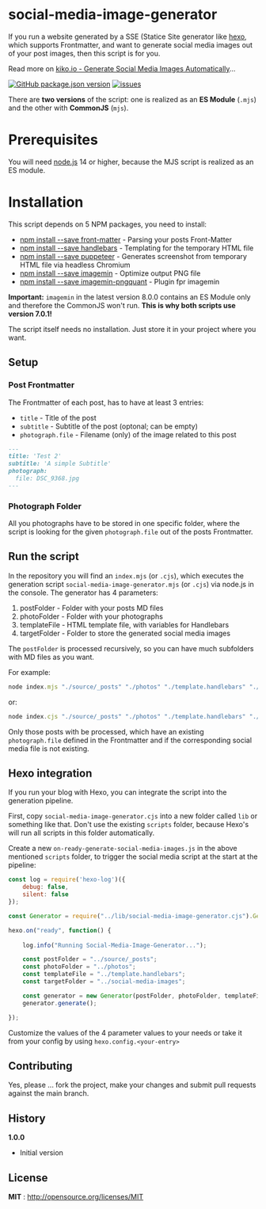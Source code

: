 # social-media-image-generator

If you run a website generated by a SSE (Statice Site generator like [hexo](https://hexo.io/), which supports Frontmatter, and want to generate social media images out of your post images, then this script is for you.

Read more on [kiko.io - Generate Social Media Images Automatically](https://kiko.io/post/Generate-Social-Media-Images-Automatically/)...

[![GitHub package.json version](https://img.shields.io/github/package-json/v/kristofzerbe/social-media-image-generator?label=version&style=flat-square)](https://github.com/kristofzerbe/social-media-image-generator/blob/main/package.json)
[![issues](https://img.shields.io/github/issues/kristofzerbe/social-media-image-generator?label=github%20issues&style=flat-square)](https://github.com/kristofzerbe/social-media-image-generator/issues)

There are **two versions** of the script: one is realized as an **ES Module** (``.mjs``) and the other with **CommonJS** (``mjs``).

# Prerequisites

You will need [node.js](https://nodejs.org/en/) 14 or higher, because the MJS script is realized as an ES module.
# Installation

This script depends on 5 NPM packages, you need to install:

* [npm install --save front-matter](https://www.npmjs.com/package/front-matter) - Parsing your posts Front-Matter
* [npm install --save handlebars](https://www.npmjs.com/package/handlebars) - Templating for the temporary HTML file
* [npm install --save puppeteer](https://www.npmjs.com/package/puppeteer) - Generates screenshot from temporary HTML file via headless Chromium
* [npm install --save imagemin](https://www.npmjs.com/package/imagemin) - Optimize output PNG file
* [npm install --save imagemin-pngquant](https://www.npmjs.com/package/imagemin-pngquant) - Plugin fpr imagemin

**Important:** ``imagemin`` in the latest version 8.0.0 contains an ES Module only and therefore the CommonJS won't run. **This is why both scripts use version 7.0.1!**

The script itself needs no installation. Just store it in your project where you want.

## Setup

### Post Frontmatter

The Frontmatter of each post, has to have at least 3 entries:

* ``title`` - Title of the post
* ``subtitle`` - Subtitle of the post (optonal; can be empty)
* ``photograph.file`` - Filename (only) of the image related to this post

```md
---
title: 'Test 2'
subtitle: 'A simple Subtitle'
photograph:
  file: DSC_9368.jpg
---
```

### Photograph Folder

All you photographs have to be stored in one specific folder, where the script is looking for the given ``photograph.file`` out of the posts Frontmatter.

## Run the script

In the repository you will find an ``index.mjs`` (or ``.cjs``), which executes the generation script ``social-media-image-generator.mjs`` (or ``.cjs``) via node.js in the console. The generator has 4 parameters:

1. postFolder - Folder with your posts MD files
2. photoFolder - Folder with your photographs
3. templateFile - HTML template file, with variables for Handlebars
4. targetFolder - Folder to store the generated social media images

The ``postFolder`` is processed recursively, so you can have much subfolders with MD files as you want.

For example:
```js
node index.mjs "./source/_posts" "./photos" "./template.handlebars" "./social-media-images"
```

or:
```js
node index.cjs "./source/_posts" "./photos" "./template.handlebars" "./social-media-images"
```

Only those posts with be processed, which have an existing ``photograph.file`` defined in the Frontmatter and if the corresponding social media file is not existing.

## Hexo integration

If you run your blog with Hexo, you can integrate the script into the generation pipeline.

First, copy ``social-media-image-generator.cjs`` into a new folder called ``lib`` or something like that. Don't use the existing ``scripts`` folder, because Hexo's will run all scripts in this folder automatically.

Create a new ``on-ready-generate-social-media-images.js`` in the above mentioned ``scripts`` folder, to trigger the social media script at the start at the pipeline:

```js
const log = require('hexo-log')({
    debug: false,
    silent: false
});

const Generator = require("../lib/social-media-image-generator.cjs").Generator;

hexo.on("ready", function() {
    
    log.info("Running Social-Media-Image-Generator...");

    const postFolder = "../source/_posts";
    const photoFolder = "../photos";
    const templateFile = "../template.handlebars";
    const targetFolder = "../social-media-images";

    const generator = new Generator(postFolder, photoFolder, templateFile, targetFolder);
    generator.generate();

});
```

Customize the values of the 4 parameter values to your needs or take it from your config by using ``hexo.config.<your-entry>``

## Contributing

Yes, please ... fork the project, make your changes and submit pull requests against the main branch.

## History

**1.0.0**
- Initial version

## License

**MIT** : http://opensource.org/licenses/MIT